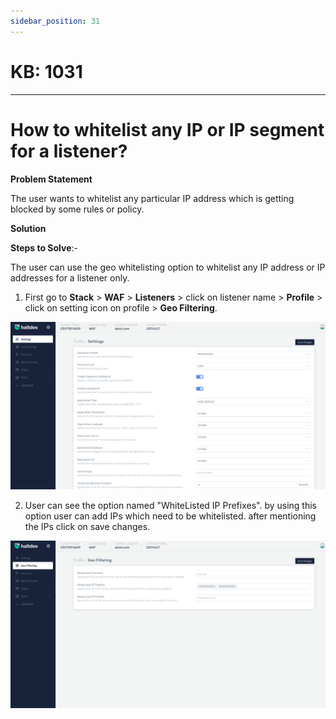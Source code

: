 ```yaml
---
sidebar_position: 31
---
```


# KB: 1031
-----------

# How to whitelist any IP or IP segment for a listener?

**Problem Statement**

The user wants to whitelist any particular IP address which is getting blocked by some rules or policy.

**Solution**

**Steps to Solve**:-

The user can use the geo whitelisting option to whitelist any IP address or IP  addresses for a listener only.

1. First go to **Stack** > **WAF** > **Listeners** > click on listener name > **Profile** > click on setting icon on profile > **Geo Filtering**.

![kb-1031](/img/waf/kb/v2/setting_kb_1031_1.png)

2. User can see the option named "WhiteListed IP Prefixes". by using this option user can add IPs which need to be whitelisted. after mentioning the IPs click on save changes.

![kb-1031](/img/waf/kb/v2/geo_kb_1031_2.png)

